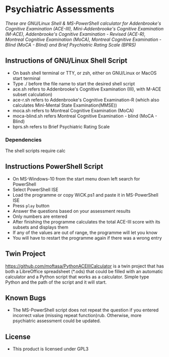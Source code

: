 # Psychiatric Assessments
_These are GNU/Linux Shell & MS-PowerShell calculator for Addenbrooke's Cognitive Examination (ACE-III), Mini-Addenbrooke's Cognitive Examination (M-ACE), Addenbrooke's Cognitive Examination - Revised (ACE-R), Montreal Cognitive Examination (MoCA), Montreal Cognitive Examination - Blind (MoCA - Blind) and Brief Psychiatric Rating Scale (BPRS)_

## Instructions of GNU/Linux Shell Script
- On bash shell terminal or TTY, or zsh, either on GNU/Linux or MacOS start terminal
- Type ./ before the file name to start the desired shell script
- ace.sh refers to Addenbrooke's Cognitive Examination (III), with M-ACE subset calculation)
- ace-r.sh refers to Addenbrooke's Cognitive Examination-R (which also calculates Mini-Mental State Examination(MMSE))
- moca.sh refers to Montreal Cognitive Examination (MoCA)
- moca-blind.sh refers Montreal Cognitive Examination - blind (MoCA - Blind)
- bprs.sh refers to Brief Psychiatric Rating Scale
### Dependencies
The shell scripts require calc

## Instructions PowerShell Script
- On MS-Windows-10 from the start menu down left search for PowerShell
- Select PowerShell ISE
- Load the programme or copy WiCK.ps1 and paste it in MS-PowerShell ISE
- Press `play` button
- Answer the questions based on your assessment results
- Only numbers are entered
- After finishing the programme calculates the total ACE-III score with its subsets and displays them
- If any of the values are out of range, the programme will let you know
- You will have to restart the programme again if there was a wrong entry

## Twin Project
https://github.com/moftasa/PythonACEIIICalculator is a twin project that has both a LibreOffice spreadsheet (\*.ods) that could be filled with an automatic calculator and a Python script that works as a calculator. Simple type Python and the path of the script and it will start.

## Known Bugs
- The MS-PowerShell script does not repeat the question if you entered incorrect value (missing repeat function)rub. Otherwise, more psychiatric assessment could be updated.

## License
- This product is licensed under GPL3

